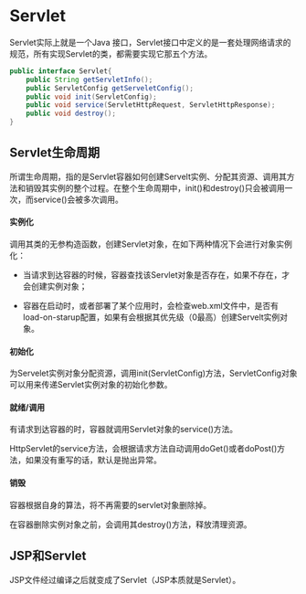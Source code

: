 # Servlet

Servlet实际上就是一个Java 接口，Servlet接口中定义的是一套处理网络请求的规范，所有实现Servlet的类，都需要实现它那五个方法。

```java
public interface Servlet{
	public String getServletInfo();
	public ServletConfig getServeletConfig();
	public void init(ServletConfig);
	public void service(ServletHttpRequest, ServletHttpResponse);
	public void destroy();
}
```

## Servlet生命周期

所谓生命周期，指的是Servlet容器如何创建Servelt实例、分配其资源、调用其方法和销毁其实例的整个过程。在整个生命周期中，init()和destroy()只会被调用一次，而service()会被多次调用。

#### 实例化

调用其类的无参构造函数，创建Servlet对象，在如下两种情况下会进行对象实例化：

- 当请求到达容器的时候，容器查找该Servlet对象是否存在，如果不存在，才会创建实例对象；

- 容器在启动时，或者部署了某个应用时，会检查web.xml文件中，是否有load-on-starup配置，如果有会根据其优先级（0最高）创建Servelt实例对象。

#### 初始化

为Servelet实例对象分配资源，调用init(ServletConfig)方法，ServletConfig对象可以用来传递Servlet实例对象的初始化参数。

#### 就绪/调用

有请求到达容器的时，容器就调用Servlet对象的service()方法。

HttpServlet的service方法，会根据请求方法自动调用doGet()或者doPost()方法，如果没有重写的话，默认是抛出异常。

#### 销毁

容器根据自身的算法，将不再需要的servlet对象删除掉。

在容器删除实例对象之前，会调用其destroy()方法，释放清理资源。

## JSP和Servlet

JSP文件经过编译之后就变成了Servlet（JSP本质就是Servlet）。